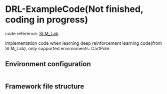 # DRL-ExampleCode(Not finished, coding in progress)

code reference: [SLM_Lab](https://github.com/kengz/SLM-Lab)

Implementation code when learning deep reinforcement learning code(from SLM_Lab), only supported environments: CartPole.

## Environment configuration

```shell

```





## Framework file structure

```

```

